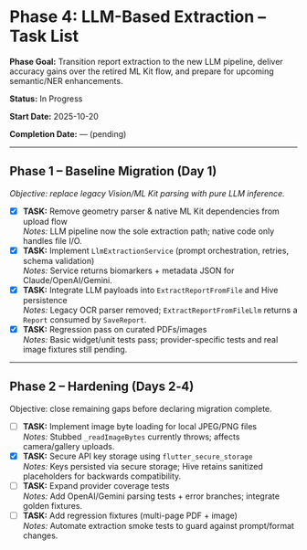 # Phase 4: LLM-Based Extraction – Task List

**Phase Goal:** Transition report extraction to the new LLM pipeline, deliver accuracy gains over the retired ML Kit flow, and prepare for upcoming semantic/NER enhancements.

**Status:** In Progress

**Start Date:** 2025-10-20

**Completion Date:** — (pending)

---

## Phase 1 – Baseline Migration (Day 1)

_Objective: replace legacy Vision/ML Kit parsing with pure LLM inference._

- [x] **TASK:** Remove geometry parser & native ML Kit dependencies from upload flow  
_Notes:_ LLM pipeline now the sole extraction path; native code only handles file I/O.
- [x] **TASK:** Implement `LlmExtractionService` (prompt orchestration, retries, schema validation)  
_Notes:_ Service returns biomarkers + metadata JSON for Claude/OpenAI/Gemini.
- [x] **TASK:** Integrate LLM payloads into `ExtractReportFromFile` and Hive persistence  
_Notes:_ Legacy OCR parser removed; `ExtractReportFromFileLlm` returns a `Report` consumed by `SaveReport`.
- [x] **TASK:** Regression pass on curated PDFs/images  
_Notes:_ Basic widget/unit tests pass; provider-specific tests and real image fixtures still pending.

---

## Phase 2 – Hardening (Days 2‑4)

Objective: close remaining gaps before declaring migration complete.

- [ ] **TASK:** Implement image byte loading for local JPEG/PNG files  
  _Notes:_ Stubbed `_readImageBytes` currently throws; affects camera/gallery uploads.
- [x] **TASK:** Secure API key storage using `flutter_secure_storage`  
  _Notes:_ Keys persisted via secure storage; Hive retains sanitized placeholders for backwards compatibility.
- [ ] **TASK:** Expand provider coverage tests  
  _Notes:_ Add OpenAI/Gemini parsing tests + error branches; integrate golden fixtures.
- [ ] **TASK:** Add regression fixtures (multi-page PDF + image)  
  _Notes:_ Automate extraction smoke tests to guard against prompt/format changes.
